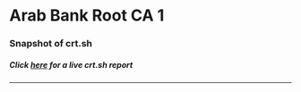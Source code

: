 # Arab Bank Root CA 1
### Snapshot of crt.sh
##### Click [here](https://crt.sh/?q=AA7C8A5749E23C615EFF8AB1A03B0797B916C10B5D4DAB65464BDC16721192A9) for a live crt.sh report

---
